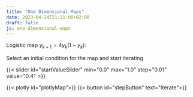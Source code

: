 ```yaml
---
title: "One Dimensional Maps"
date: 2023-04-24T21:21:00+02:00
draft: false
js: one-dimensional-maps
---
```


Logistic map $y_{k+1} = 4y_k(1-y_k)$:


Select an initial condition for the map and start iterating





{{< slider id="startValueSlider" min="0.0" max="1.0" step="0.01" value="0.4" >}}

{{< plotly id="plotlyMap">}}
{{< button id="stepButton" text="Iterate">}}

